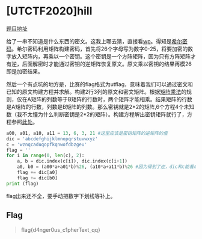 # [UTCTF2020]hill

[题目地址](https://buuoj.cn/challenges#[UTCTF2020]hill)

给了一串不知道是什么东西的密文。这我上哪去猜，直接看[wp](https://blog.csdn.net/m0_52727862/article/details/119118956)。得知是[希尔密码](https://baike.baidu.com/item/%E5%B8%8C%E5%B0%94%E5%AF%86%E7%A0%81/2250150?fromtitle=Hill%E5%AF%86%E7%A0%81&fromid=1435959&fr=aladdin)。希尔密码利用矩阵构建密码，首先将26个字母写为数字0-25，将要加密的数字放入矩阵内，再乘以一个密钥。这个密钥是一个方阵矩阵，因为只有方阵矩阵才有逆，后面解密时才能通过密钥的逆矩阵恢复原文。原文乘以密钥的结果再模26即是加密结果。

然后一个有点坑的地方是，比赛的flag格式为utflag，意味着我们可以通过密文和已知的原文构建方程并求解。构建2行3列的原文和密文矩阵。根据[矩阵乘法](https://zh.wikihow.com/%E8%AE%A1%E7%AE%97%E7%9F%A9%E9%98%B5%E4%B9%98%E6%B3%95)的规则，仅在A矩阵的列数等于B矩阵的行数时，两个矩阵才能相乘。结果矩阵的行数是A矩阵的行数，列数是B矩阵的列数。那么密钥就是2\*2的矩阵,6个方程4个未知数（我不太懂为什么判断密钥是2\*2的矩阵）。构建方程解出密钥矩阵就行了，方程参照[此处](https://blog.csdn.net/weixin_52446095/article/details/118823723)。

```python
a00, a01, a10, a11 = 13, 6, 3, 21 #这里应该是密钥矩阵的逆矩阵的值
dic = 'abcdefghijklmnopqrstuvwxyz'
c = 'wznqcaduqopfkqnwofdbzgeu'
flag = ''
for i in range(0, len(c), 2):
    a, b = dic.index(c[i]), dic.index(c[i+1])
    a0, b0 = (a00*a+a01*b)%26, (a10*a+a11*b)%26 #因为得到了逆，dic和c能看成dic*key=c的关系，key是密钥矩阵。那么c乘上逆矩阵就回到dic了。这里的操作就是矩阵乘法
    flag += dic[a0]
    flag += dic[b0]
print (flag)
```

flag出来还不全，要手动把数字下划线等补上。

## Flag
> flag{d4nger0us_c1pherText_qq}